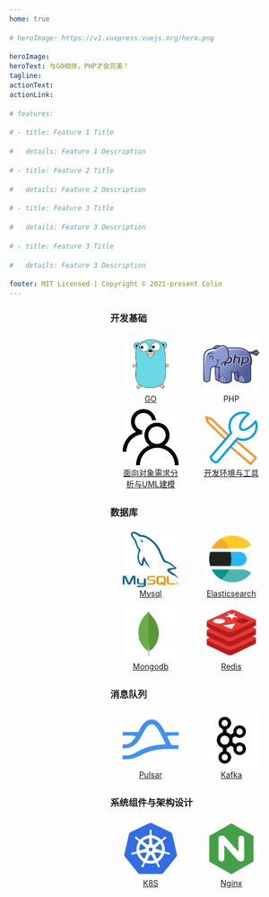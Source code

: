 ```yaml
---
home: true

# heroImage: https://v1.vuepress.vuejs.org/hero.png

heroImage: 
heroText: 与GO相伴，PHP才会完美！ 
tagline: 
actionText: 
actionLink:

# features:

# - title: Feature 1 Title

#   details: Feature 1 Description

# - title: Feature 2 Title

#   details: Feature 2 Description

# - title: Feature 3 Title

#   details: Feature 3 Description

# - title: Feature 3 Title

#   details: Feature 3 Description

footer: MIT Licensed | Copyright © 2021-present Colin
---
```

<!-- <div style="margin: auto;"> -->
<div style="padding-left:180px">
<div class="divContent">
  <h3>开发基础</h3>
  <a href="/开发基础/GO/Go编程入门/1程序源代码基本元素介绍.html#编程和程序代码元素.html">
  <img src="./assets/images/icon/go.png" >
  <div><center>GO</center></div>
  </a>
  <a>
  <img src="./assets/images/icon/php.png" >
  <div><center>PHP</center></div>
  </a>
  <a href="/开发基础/面向对象需求分析与UML建模/2可视化建模技术.html">
  <img src="./assets/images/icon/duixiang.png" >
  <div><center>面向对象需求分析与UML建模</center></div>
  </a>
  <a href="/开发基础/开发环境与工具/VSCode/如何配置VSCode+hyperf+yasd+docker+单元测试.html">
  <img src="./assets/images/icon/tool.png" >
  <div><center>开发环境与工具</center></div>
  </a>
</div>
<div style="clear:both; "></div>

<div class="divContent">
  <h3>数据库</h3>
  <a href="/数据库/Mysql/1视图-触发器-存储过程.html">
  <img src="./assets/images/icon/mysql.png" >
  <div><center>Mysql</center></div>
  </a>
  <a href="/数据库/Elasticsearch/1Elasticsearch概述.html">
  <img src="./assets/images/icon/elasticsearch.png" >
  <div><center>Elasticsearch</center></div>
  </a>
  <a href="/数据库/Mongodb/1基本操作之CRUD.html">
  <img src="./assets/images/icon/mongodb.png" >
  <div><center>Mongodb</center></div>
  </a>
  <a href="/数据库/Redis/1安装.html">
  <img src="./assets/images/icon/redis.png" >
  <div><center>Redis</center></div>
  </a>
</div>
<div style="clear:both; "></div>

<div class="divContent">
  <h3>消息队列</h3>
  <a href="https://pulsar.apache.org/docs/zh-CN/next/concepts-messaging/">
  <img src="./assets/images/icon/pulsar.jpeg" >
  <div><center>Pulsar</center></div>
  </a>
  <a href="/消息队列/Kafka/1概述">
  <img src="./assets/images/icon/kafka.png" >
  <div><center>Kafka</center></div>
  </a>
</div>
<div style="clear:both; "></div>

<div class="divContent">
  <h3>系统组件与架构设计</h3>
  <a href="/系统组件与架构设计/K8S/1kubernetes 概述.html">
  <img src="./assets/images/icon/k8s.jpg" >
  <div><center>K8S</center></div>
  </a>
  <a href="/系统组件与架构设计/Nginx/1概述.html">
  <img src="./assets/images/icon/nginx.png" >
  <div><center>Nginx</center></div>
  </a>
  <!-- <a>
  <img src="./assets/images/icon/wfw.png" >
  <div><center>微服务架构</center></div>
  </a> -->
</div>
<div style="clear:both; "></div>

<!-- <div class="divContent">
  <h3>其它分类文章</h3>
  <a>
  <img src="./assets/images/icon/article.png">
  <div><center>开发工具</center></div>
  </a>
</div>
<div style="clear:both; "></div> -->
</div>
<!-- <div><h1><center>文章导航</center></h1></div> -->

<div style="clear:both; "></div>

<style type="text/css">
.divContent a {
  float:left; 
  padding:5px 22px 5px 22px; 
}
.divContent img {
  width:100px; 
  height:100px; 
}
.divContent div {
  width:100px; 
}
.divContent div center {
  padding-top:0px; 
}
</style>
